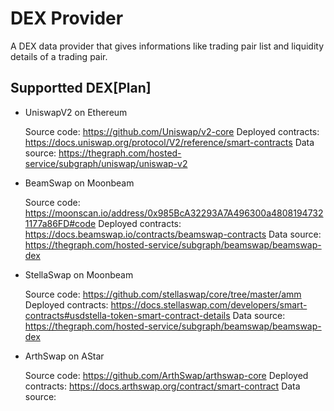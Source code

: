 # DEX Provider

A DEX data provider that gives informations like trading pair list and liquidity details of a trading pair.

## Supportted DEX[Plan]

- UniswapV2 on Ethereum

    Source code: https://github.com/Uniswap/v2-core
    Deployed contracts: https://docs.uniswap.org/protocol/V2/reference/smart-contracts
    Data source: https://thegraph.com/hosted-service/subgraph/uniswap/uniswap-v2

- BeamSwap on Moonbeam

    Source code: https://moonscan.io/address/0x985BcA32293A7A496300a48081947321177a86FD#code
    Deployed contracts: https://docs.beamswap.io/contracts/beamswap-contracts
    Data source: https://thegraph.com/hosted-service/subgraph/beamswap/beamswap-dex

- StellaSwap on Moonbeam

    Source code: https://github.com/stellaswap/core/tree/master/amm
    Deployed contracts: https://docs.stellaswap.com/developers/smart-contracts#usdstella-token-smart-contract-details
    Data source: https://thegraph.com/hosted-service/subgraph/beamswap/beamswap-dex

- ArthSwap on AStar

    Source code: https://github.com/ArthSwap/arthswap-core
    Deployed contracts: https://docs.arthswap.org/contract/smart-contract
    Data source: 
